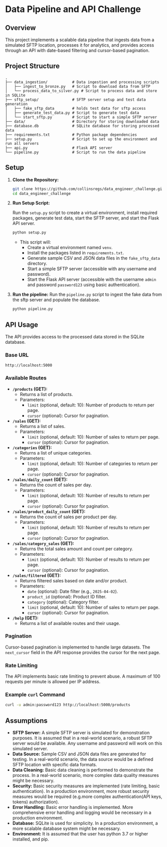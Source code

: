 # Data Pipeline and API Challenge

## Overview

This project implements a scalable data pipeline that ingests data from a simulated SFTP location, processes it for analytics, and provides access through an API with date-based filtering and cursor-based pagination.

## Project Structure
```
.
├── data_ingestion/           # Data ingestion and processing scripts
│   ├── ingest_to_bronze.py   # Script to download data from SFTP
│   └── process_data_to_silver.py # Script to process data and store in SQLite
├── sftp_setup/               # SFTP server setup and test data generation
│   ├── fake_sftp_data        # holds test data for sftp access
│   ├── generate_test_data.py # Script to generate test data
│   └── start_sftp.py         # Script to start a simple SFTP server
├── data/                     # Directory for storing downloaded data
├── database.db               # SQLite database for storing processed data
├── requirements.txt          # Python package dependencies
├── setup.py                  # Script to set up the environment and run all servers
├── api.py                    # Flask API server
└── pipeline.py               # Script to run the data pipeline
```

## Setup

1.  **Clone the Repository:**

    ```bash
    git clone https://github.com/collinsregs/data_engineer_challenge.git
    cd data_engineer_challenge
    ```

2.  **Run Setup Script:**

    Run the `setup.py` script to create a virtual environment, install required packages, generate test data, start the SFTP server, and start the Flask API server.

    ```bash
    python setup.py
    ```

    * This script will:
        * Create a virtual environment named `venv`.
        * Install the packages listed in `requirements.txt`.
        * Generate sample CSV and JSON data files in the `fake_sftp_data` directory.
        * Start a simple SFTP server (accessible with any username and password).
        * Start the Flask API server (accessible with the username `admin` and password `password123` using basic authentication).

3.  **Run the pipeline:**
    Run the `pipeline.py` script to ingest the fake data from the sftp server and populate the database.

    ```bash
    python pipeline.py
    ```

## API Usage

The API provides access to the processed data stored in the SQLite database.

### Base URL

`http://localhost:5000`

### Available Routes

* **`/products` (GET):**
    * Returns a list of products.
    * Parameters:
        * `limit` (optional, default: 10): Number of products to return per page.
        * `cursor` (optional): Cursor for pagination.
* **`/sales` (GET):**
    * Returns a list of sales.
    * Parameters:
        * `limit` (optional, default: 10): Number of sales to return per page.
        * `cursor` (optional): Cursor for pagination.
* **`/categories` (GET):**
    * Returns a list of unique categories.
    * Parameters:
        * `limit` (optional, default: 10): Number of categories to return per page.
        * `cursor` (optional): Cursor for pagination.
* **`/sales/daily_count` (GET):**
    * Returns the count of sales per day.
    * Parameters:
        * `limit` (optional, default: 10): Number of results to return per page.
        * `cursor` (optional): Cursor for pagination.
* **`/sales/product_daily_count` (GET):**
    * Returns the count of sales per product per day.
    * Parameters:
        * `limit` (optional, default: 10): Number of results to return per page.
        * `cursor` (optional): Cursor for pagination.
* **`/sales/category_sales` (GET):**
    * Returns the total sales amount and count per category.
    * Parameters:
        * `limit` (optional, default: 10): Number of results to return per page.
        * `cursor` (optional): Cursor for pagination.
* **`/sales/filtered` (GET):**
    * Returns filtered sales based on date and/or product.
    * Parameters:
        * `date` (optional): Date filter (e.g., `2025-04-02`).
        * `product_id` (optional): Product ID filter.
        * `category` (optional): Category filter.
        * `limit` (optional, default: 10): Number of sales to return per page.
        * `cursor` (optional): Cursor for pagination.
* **`/help` (GET):**
    * Returns a list of available routes and their usage.

### Pagination

Cursor-based pagination is implemented to handle large datasets. The `next_cursor` field in the API response provides the cursor for the next page.

### Rate Limiting

The API implements basic rate limiting to prevent abuse. A maximum of 100 requests per minute is allowed per IP address.

### Example `curl` Command

```bash
curl -u admin:password123 http://localhost:5000/products
```
## Assumptions

* **SFTP Server:** A simple SFTP server is simulated for demonstration purposes. It is assumed that in a real-world scenario, a robust SFTP server would be available. Any username and password will work on this simulated server.
* **Data Source:** Sample CSV and JSON data files are generated for testing. In a real-world scenario, the data source would be a defined SFTP location with specific data formats.
* **Data Cleaning:** Basic data cleaning is performed to demonstrate the process. In a real-world scenario, more complex data quality measures might be necessary.
* **Security:** Basic security measures are implemented (rate limiting, basic authentication). In a production environment, more robust security measures would be required (e.g.more complex authentication(API keys, tokens) authorization).
* **Error Handling:** Basic error handling is implemented. More comprehensive error handling and logging would be necessary in a production environment.
* **Database:** SQLite is used for simplicity. In a production environment, a more scalable database system might be necessary.
* **Environment:** It is assumed that the user has python 3.7 or higher installed, and pip.
